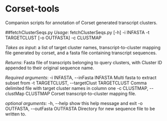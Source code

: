 # Corset-tools
Companion scripts for annotation of Corset generated transcript clusters.

##fetchClusterSeqs.py
*Usage*: fetchClusterSeqs.py [-h] -i INFASTA -t TARGETCLUST [-o OUTFASTA] -c
                           CLUSTMAP

*Takes as input*: a list of target cluster names, transcript-to-cluster mapping
file generated by corset, and a fasta file containing transcript sequences.

*Returns*: Fasta file of transcripts belonging to query clusters, with Cluster
ID appended to their original sequence name.

*Required arguments*:
  -i INFASTA, --inFasta INFASTA
                        Multi fasta to extract subset from
  -t TARGETCLUST, --targetClust TARGETCLUST
                        Comma delimited file with target cluster names in
                        column one
  -c CLUSTMAP, --clustMap CLUSTMAP
                        Corset transcript-to-cluster mapping file.

*optional arguments*:
  -h, --help            show this help message and exit
  -o OUTFASTA, --outFasta OUTFASTA
                        Directory for new sequence file to be written to.